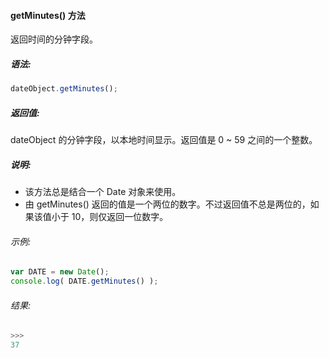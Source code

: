 #### getMinutes() 方法

  返回时间的分钟字段。

##### 语法:

  ```javascript
  dateObject.getMinutes();
  ```

##### 返回值:

  dateObject 的分钟字段，以本地时间显示。返回值是 0 ~ 59 之间的一个整数。

##### 说明:

  - 该方法总是结合一个 Date 对象来使用。
  - 由 getMinutes() 返回的值是一个两位的数字。不过返回值不总是两位的，如果该值小于 10，则仅返回一位数字。

###### 示例:

  ```javascript
  var DATE = new Date();
  console.log( DATE.getMinutes() );
  ```

###### 结果:

  ```javascript
  >>>
  37
  ```
